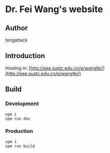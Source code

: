 # Dr. Fei Wang's website

## Author

tengattack

## Introduction

Hosting in: [http://eee.sustc.edu.cn/p/wangfei/](http://eee.sustc.edu.cn/p/wangfei/)

## Build

### Development

```shell
npm i
npm run dev
```

### Production

```shell
npm i
npm run build
```
